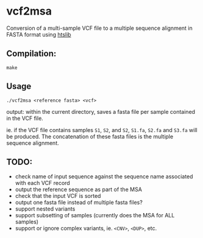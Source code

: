 # vcf2msa

Conversion of a multi-sample VCF file to a multiple sequence alignment in FASTA
format using [htslib](https://github.com/samtools/htslib)

## Compilation:

```
make
```

## Usage

```
./vcf2msa <reference fasta> <vcf>
```

output: within the current directory, saves a fasta file per sample contained in the VCF file.

ie. if the VCF file contains samples `S1`, `S2`, and `S2`, `S1.fa`, `S2.fa` and `S3.fa` will be produced.
The concatenation of these fasta files is the multiple sequence alignment. 

## TODO: 

- check name of input sequence against the sequence name associated with each VCF record
- output the reference sequence as part of the MSA
- check that the input VCF is sorted
- output one fasta file instead of multiple fasta files?
- support nested variants
- support subsetting of samples (currently does the MSA for ALL samples)
- support or ignore complex variants, ie. `<CNV>`, `<DUP>`, etc.
